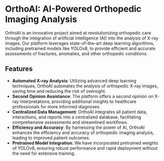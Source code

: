 # OrthoAI: AI-Powered Orthopedic Imaging Analysis

OrthoAI is an innovative project aimed at revolutionizing orthopedic care through the integration of artificial intelligence (AI) into the analysis of X-ray images. Our platform leverages state-of-the-art deep learning algorithms, including pretrained models like YOLOv8, to provide efficient and accurate assessments of fractures, anomalies, and other orthopedic conditions.

## Features

- **Automated X-ray Analysis**: Utilizing advanced deep learning techniques, OrthoAI automates the analysis of orthopedic X-ray images, saving time and reducing the risk of oversight.
- **Second Opinion Assistance**: The platform offers a second opinion on X-ray interpretations, providing additional insights to healthcare professionals for more informed diagnoses.
- **Centralized Data Management**: OrthoAI integrates all patient data, interactions, and reports into a centralized database, facilitating comprehensive assessments and streamlined workflows.
- **Efficiency and Accuracy**: By harnessing the power of AI, OrthoAI enhances the efficiency and accuracy of orthopedic imaging analysis, leading to improved patient outcomes.
- **Pretrained Model Integration**: We have incorporated pretrained weights of YOLOv8, ensuring robust performance and rapid deployment without the need for extensive training.
